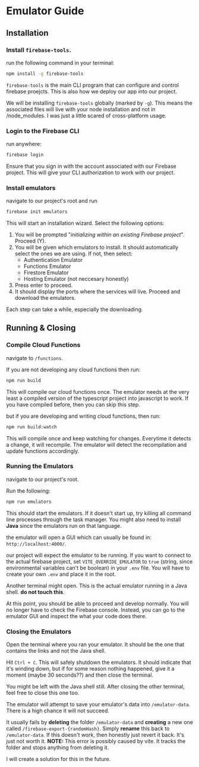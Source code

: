 # Emulator Guide

## Installation
### Install `firebase-tools`.

run the following command in your terminal:
```bash
npm install -g firebase-tools
```

`firebase-tools` is the main CLI program that can configure and control firebase proejcts. This is also how we deploy our app into our project.

We will be installing `firebase-tools` globally (marked by `-g`). This means the associated files will live with your node installation and not in /node_modules. I was just a little scared of cross-platform usage.

### Login to the Firebase CLI
run anywhere:
```bash
firebase login
```

Ensure that you sign in with the account associated with our Firebase project. This will give your CLI authorization to work with our project.

### Install emulators
navigate to our project's root and run
```bash
firebase init emulators
```

This will start an installation wizard. Select the following options:

1) You will be prompted "*initializing within an existing Firebase project*". Proceed (Y).
2) You will be given which emulators to install. It should automatically select the ones we are using. If not, then select:
   - Authentication Emulator
   - Functions Emulator
   - Firestore Emulator
   - Hosting Emulator (not neccesary honestly)
3) Press enter to proceed.
4) It should display the ports where the services will live. Proceed and download the emulators.

Each step can take a while, especially the downloading.


## Running & Closing 

### Compile Cloud Functions
navigate to `/functions`.

If you are not developing any cloud functions then run:
```bash
npm run build
```
This will compile our cloud functions once. The emulator needs at the very least a compiled version of the typescript project into javascript to work. If you have compiled before, then you can skip this step.

but if you are developing and writing cloud functions, then run:
```bash
npm run build:watch
```

This will compile once and keep watching for changes. Everytime it detects a change, it will recompile. The emulator will detect the recompilation and update functions accordingly.

### Running the Emulators

navigate to our project's root.

Run the following:
```bash
npm run emulators
```

This should start the emulators. If it doesn't start up, try killing all command line processes through the task manager. You might also need to install **Java** since the emulators run on that language. 

the emulator will open a GUI which can usually be found in: `http://localhost:4000/`.

our project will expect the emulator to be running. If you want to connect to the actual firebase project, set `VITE_OVERRIDE_EMULATOR` to `true` (string, since environmental variables can't be boolean) in your `.env` file. You will have to create your own `.env` and place it in the root.

Another terminal might open. This is the actual emulator running in a Java shell. **do not touch this**.

At this point, you should be able to proceed and develop normally. You will no longer have to check the Firebase console. Instead, you can go to the emulator GUI and inspect the what your code does there. 

### Closing the Emulators

Open the terminal where you ran your emulator. It should be the one that contains the links and not the Java shell.

Hit `Ctrl + C`. This will safely shutdown the emulators. It should indicate that it's winding down, but if for some reason nothing happened, give it a moment (maybe 30 seconds??) and then close the terminal.

You might be left with the Java shell still. After closing the other terminal, feel free to close this one too.

The emulator will attempt to save your emulator's data into `/emulator-data`. There is a high chance it will not succeed.

It usually fails by **deleting** the folder `/emulator-data` and **creating** a new one called `/firebase-export-{randomHash}`. Simply **rename** this back to `/emulator-data`. If this doesn't work, then honestly just revert it back. It's just not worth it. **NOTE:** This error is possibly caused by vite. It tracks the folder and stops anything from deleting it. 

I will create a solution for this in the future.